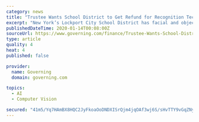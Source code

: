 ```yaml
---
category: news
title: "Trustee Wants School District to Get Refund for Recognition Tech"
excerpt: "New York’s Lockport City School District has facial and object recognition that it can no longer use after the state changed the rules. A school board trustee thinks the district should get a refund for the $1.4 million purchase. (TNS) — One Lockport ..."
publishedDateTime: 2020-01-14T00:08:00Z
sourceUrl: https://www.governing.com/finance/Trustee-Wants-School-District-to-Get-Refund-for-Recognition-Tech.html
type: article
quality: 4
heat: 4
published: false

provider:
  name: Governing
  domain: governing.com

topics:
  - AI
  - Computer Vision

secured: "41m5/Yq7HAmBX8HQC2JyFkoaOoDNDXISrQjm4jqOAf3wj6S/sHvTTY9vGqZNyrQhYnXA2iMxr/ZOsq7luDEVMEoNoeXDFcBYdA4L4T+Yl7hqZzpYMMgskguXsJDSjPMXhtpvLOVYu0qGYJzrGG5qS0pVjg0SJuVjeCiUlQ0TBdCYiD/P84sD1lgNLnanIy+flOyppYG2kNuelRt916XVISLf2SWce7Ki6AkN05ZQ4EzIue7nDdbca+IjPDb3fJT56rJ8zOmwMUk8uatjusCpcoaXy1JMnUgl6+WjTG/azx4=;tXGkNfZGcK2F6CQoyCChzA=="
---
```


